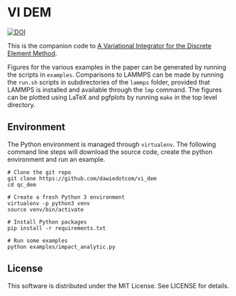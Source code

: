 # VI DEM



[![DOI](https://zenodo.org/badge/422213715.svg)](https://zenodo.org/badge/latestdoi/422213715)



This is the companion code to 
[A Variational Integrator for the Discrete Element Method](https://arxiv.org/abs/2103.01757).

Figures for the various examples in the paper can be generated
by running the scripts in `examples`. 
Comparisons to LAMMPS can be made by running the `run.sh`
scripts in subdirectories of the `lammps` folder, provided
that LAMMPS is installed and available through the `lmp` command.
The figures can be plotted using LaTeX and pgfplots by running
`make` in the top level directory.

## Environment

The Python environment is managed through `virtualenv`. The following
command line steps will download the source code, create the 
python environment and run an example.

    # Clone the git repo
    git clone https://github.com/dawiedotcom/vi_dem
    cd qc_dem

    # Create a fresh Python 3 environment
    virtualenv -p python3 venv
    source venv/bin/activate

    # Install Python packages
    pip install -r requirements.txt

    # Run some examples
    python examples/impact_analytic.py


## License

This software is distributed under the MIT License. See LICENSE for details.

    

